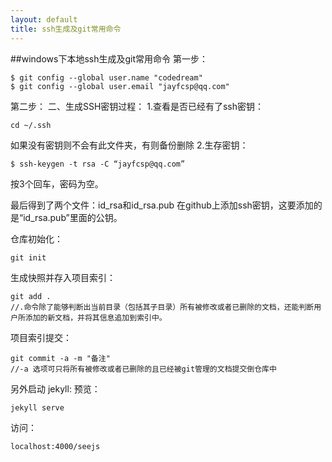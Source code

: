 ```yaml
---
layout: default
title: ssh生成及git常用命令
---
```

##windows下本地ssh生成及git常用命令
第一步：

    $ git config --global user.name "codedream"
    $ git config --global user.email "jayfcsp@qq.com"
    
第二步：
二、生成SSH密钥过程：
1.查看是否已经有了ssh密钥：
    
    cd ~/.ssh
如果没有密钥则不会有此文件夹，有则备份删除
2.生存密钥：

    $ ssh-keygen -t rsa -C “jayfcsp@qq.com”
按3个回车，密码为空。

最后得到了两个文件：id_rsa和id_rsa.pub
在github上添加ssh密钥，这要添加的是“id_rsa.pub”里面的公钥。

仓库初始化：

    git init
生成快照并存入项目索引：

    git add .
    //.命令除了能够判断出当前目录（包括其子目录）所有被修改或者已删除的文档，还能判断用户所添加的新文档，并将其信息追加到索引中。
项目索引提交：

    git commit -a -m "备注"  
    //-a 选项可只将所有被修改或者已删除的且已经被git管理的文档提交倒仓库中

另外启动 jekyll:
预览：

    jekyll serve
访问：

    localhost:4000/seejs

